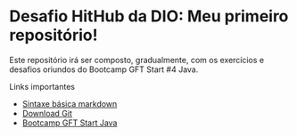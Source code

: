 # Desafio HitHub da DIO: Meu primeiro repositório!

Este repositório irá ser composto, gradualmente, com os exercícios e desafios oriundos do Bootcamp GFT Start #4 Java.

Links importantes
- [Sintaxe básica markdown](https://www.markdownguide.org/basic-syntax/)
- [Download Git](https://git-scm.com/downloads)
- [Bootcamp GFT Start Java](https://web.dio.me/track/gft-start-4-java?tab=path)
